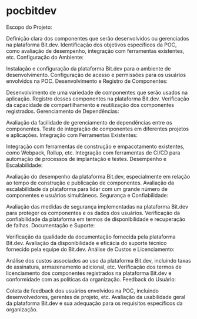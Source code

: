 # pocbitdev

Escopo do Projeto:

Definição clara dos componentes que serão desenvolvidos ou gerenciados na plataforma Bit.dev.
Identificação dos objetivos específicos da POC, como avaliação de desempenho, integração com ferramentas existentes, etc.
Configuração do Ambiente:

Instalação e configuração da plataforma Bit.dev para o ambiente de desenvolvimento.
Configuração de acesso e permissões para os usuários envolvidos na POC.
Desenvolvimento e Registro de Componentes:

Desenvolvimento de uma variedade de componentes que serão usados na aplicação.
Registro desses componentes na plataforma Bit.dev.
Verificação da capacidade de compartilhamento e reutilização dos componentes registrados.
Gerenciamento de Dependências:

Avaliação da facilidade de gerenciamento de dependências entre os componentes.
Teste de integração de componentes em diferentes projetos e aplicações.
Integração com Ferramentas Existentes:

Integração com ferramentas de construção e empacotamento existentes, como Webpack, Rollup, etc.
Integração com ferramentas de CI/CD para automação de processos de implantação e testes.
Desempenho e Escalabilidade:

Avaliação do desempenho da plataforma Bit.dev, especialmente em relação ao tempo de construção e publicação de componentes.
Avaliação da escalabilidade da plataforma para lidar com um grande número de componentes e usuários simultâneos.
Segurança e Confiabilidade:

Avaliação das medidas de segurança implementadas na plataforma Bit.dev para proteger os componentes e os dados dos usuários.
Verificação da confiabilidade da plataforma em termos de disponibilidade e recuperação de falhas.
Documentação e Suporte:

Verificação da qualidade da documentação fornecida pela plataforma Bit.dev.
Avaliação da disponibilidade e eficácia do suporte técnico fornecido pela equipe do Bit.dev.
Análise de Custos e Licenciamento:

Análise dos custos associados ao uso da plataforma Bit.dev, incluindo taxas de assinatura, armazenamento adicional, etc.
Verificação dos termos de licenciamento dos componentes registrados na plataforma Bit.dev e conformidade com as políticas da organização.
Feedback do Usuário:

Coleta de feedback dos usuários envolvidos na POC, incluindo desenvolvedores, gerentes de projeto, etc.
Avaliação da usabilidade geral da plataforma Bit.dev e sua adequação para os requisitos específicos da organização.
